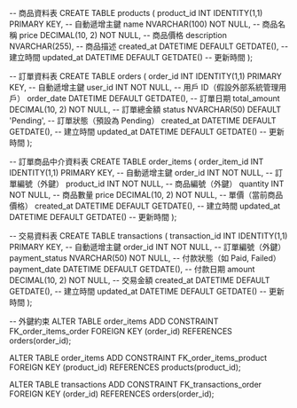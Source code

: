 -- 商品資料表
CREATE TABLE products (
    product_id INT IDENTITY(1,1) PRIMARY KEY, -- 自動遞增主鍵
    name NVARCHAR(100) NOT NULL,             -- 商品名稱
    price DECIMAL(10, 2) NOT NULL,           -- 商品價格
    description NVARCHAR(255),               -- 商品描述
    created_at DATETIME DEFAULT GETDATE(),   -- 建立時間
    updated_at DATETIME DEFAULT GETDATE()    -- 更新時間
);

-- 訂單資料表
CREATE TABLE orders (
    order_id INT IDENTITY(1,1) PRIMARY KEY,  -- 自動遞增主鍵
    user_id INT NOT NULL,                    -- 用戶 ID（假設外部系統管理用戶）
    order_date DATETIME DEFAULT GETDATE(),   -- 訂單日期
    total_amount DECIMAL(10, 2) NOT NULL,    -- 訂單總金額
    status NVARCHAR(50) DEFAULT 'Pending',   -- 訂單狀態（預設為 Pending）
    created_at DATETIME DEFAULT GETDATE(),   -- 建立時間
    updated_at DATETIME DEFAULT GETDATE()    -- 更新時間
);

-- 訂單商品中介資料表
CREATE TABLE order_items (
    order_item_id INT IDENTITY(1,1) PRIMARY KEY, -- 自動遞增主鍵
    order_id INT NOT NULL,                       -- 訂單編號（外鍵）
    product_id INT NOT NULL,                     -- 商品編號（外鍵）
    quantity INT NOT NULL,                       -- 商品數量
    price DECIMAL(10, 2) NOT NULL,               -- 單價（當前商品價格）
    created_at DATETIME DEFAULT GETDATE(),       -- 建立時間
    updated_at DATETIME DEFAULT GETDATE()        -- 更新時間
);

-- 交易資料表
CREATE TABLE transactions (
    transaction_id INT IDENTITY(1,1) PRIMARY KEY, -- 自動遞增主鍵
    order_id INT NOT NULL,                        -- 訂單編號（外鍵）
    payment_status NVARCHAR(50) NOT NULL,         -- 付款狀態（如 Paid, Failed）
    payment_date DATETIME DEFAULT GETDATE(),      -- 付款日期
    amount DECIMAL(10, 2) NOT NULL,               -- 交易金額
    created_at DATETIME DEFAULT GETDATE(),        -- 建立時間
    updated_at DATETIME DEFAULT GETDATE()         -- 更新時間
);

-- 外鍵約束
ALTER TABLE order_items
ADD CONSTRAINT FK_order_items_order FOREIGN KEY (order_id) REFERENCES orders(order_id);

ALTER TABLE order_items
ADD CONSTRAINT FK_order_items_product FOREIGN KEY (product_id) REFERENCES products(product_id);

ALTER TABLE transactions
ADD CONSTRAINT FK_transactions_order FOREIGN KEY (order_id) REFERENCES orders(order_id);